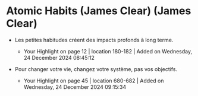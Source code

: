 # Atomic Habits (James Clear)  (James Clear)

* Les petites habitudes créent des impacts profonds à long terme.
  - Your Highlight on page 12 | location 180-182 | Added on Wednesday, 24 December 2024 08:45:12

* Pour changer votre vie, changez votre système, pas vos objectifs.
  - Your Highlight on page 45 | location 680-682 | Added on Wednesday, 24 December 2024 09:15:34